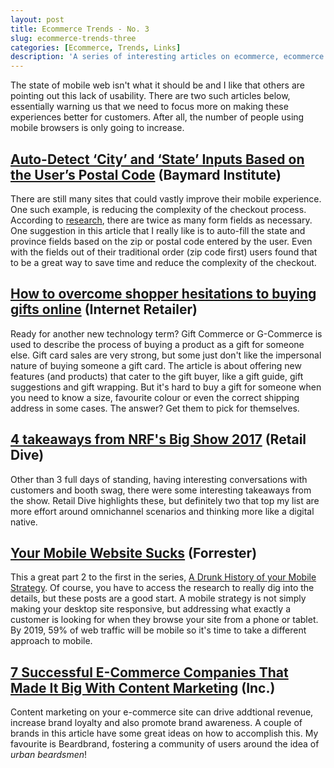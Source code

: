 ```yaml
---
layout: post
title: Ecommerce Trends - No. 3
slug: ecommerce-trends-three
categories: [Ecommerce, Trends, Links]
description: 'A series of interesting articles on ecommerce, ecommerce technology and retail - curated by me'
---
```


The state of mobile web isn't what it should be and I like that others are pointing out this lack of usability. There are two such articles below, essentially warning us that we need to focus more on making these experiences better for customers. After all, the number of people using mobile browsers is only going to increase.


## [Auto-Detect ‘City’ and ‘State’ Inputs Based on the User’s Postal Code](https://baymard.com/blog/zip-code-auto-detection) (Baymard Institute)
There are still many sites that could vastly improve their mobile experience. One such example, is reducing the complexity of the checkout process. According to [research](https://baymard.com/blog/checkout-flow-average-form-fields), there are twice as many form fields as necessary. One suggestion in this article that I really like is to auto-fill the state and province fields based on the zip or postal code entered by the user. Even with the fields out of their traditional order (zip code first) users found that to be a great way to save time and reduce the complexity of the checkout. 

## [How to overcome shopper hesitations to buying gifts online](https://www.internetretailer.com/commentary/2016/12/02/how-overcome-shopper-hesitations-buying-gifts-online) (Internet Retailer)
Ready for another new technology term? Gift Commerce or G-Commerce is used to describe the process of buying a product as a gift for someone else. Gift card sales are very strong, but some just don't like the impersonal nature of buying someone a gift card. The article is about offering new features (and products) that cater to the gift buyer, like a gift guide, gift suggestions and gift wrapping. But it's hard to buy a gift for someone when you need to know a size, favourite colour or even the correct shipping address in some cases. The answer? Get them to pick for themselves.

## [4 takeaways from NRF's Big Show 2017](http://www.retaildive.com/news/4-takeaways-from-nrfs-big-show-2017/434218/) (Retail Dive)
Other than 3 full days of standing, having interesting conversations with customers and booth swag, there were some interesting takeaways from the show. Retail Dive highlights these, but definitely two that top my list are more effort around omnichannel scenarios and thinking more like a digital native.

## [Your Mobile Website Sucks](http://blogs.forrester.com/ted_schadler/17-01-22-your_mobile_website_sucks) (Forrester)
This a great part 2 to the first in the series, [A Drunk History of your Mobile Strategy](http://blogs.forrester.com/ted_schadler/16-10-05-drunk_history_of_your_mobile_strategy). Of course, you have to access the research to really dig into the details, but these posts are a good start. A mobile strategy is not simply making your desktop site responsive, but addressing what exactly a customer is looking for when they browse your site from a phone or tablet. By 2019, 59% of web traffic will be mobile so it's time to take a different approach to mobile.

## [7 Successful E-Commerce Companies That Made It Big With Content Marketing](http://www.inc.com/sujan-patel/7-successful-e-commerce-companies-that-made-it-big-with-content-marketing.html) (Inc.)
Content marketing on your e-commerce site can drive addtional revenue, increase brand loyalty and also promote brand awareness. A couple of brands in this article have some great ideas on how to accomplish this. My favourite is Beardbrand, fostering a community of users around the idea of *urban beardsmen*!
